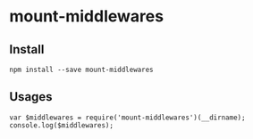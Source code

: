 # mount-middlewares


## Install

    npm install --save mount-middlewares

## Usages

```
var $middlewares = require('mount-middlewares')(__dirname);
console.log($middlewares);
```